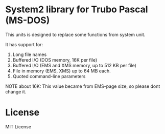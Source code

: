 # System2 library for Trubo Pascal (MS-DOS)

  This units is designed to replace some functions from system unit.

  It has support for:

  1. Long file names
  2. Buffered I/O (DOS memory, 16K per file)
  3. Buffered I/O (EMS and XMS memory, up to 512 KB per file)
  4. File in memory (EMS, XMS) up to 64 MB each.
  5. Quoted command-line parameters

  NOTE about 16K: This value became from EMS-page size,
  so please dont change it.

# License

MIT License

